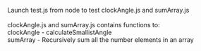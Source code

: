 Launch test.js from node to test clockAngle.js and sumArray.js
<br><br>
clockAngle.js and sumArray.js contains functions to:<br>
clockAngle - calculateSmallistAngle<br>
sumArray - Recursively sum all the number elements in an array<br>


